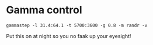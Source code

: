 # Gamma control

	gammastep -l 31.4:64.1 -t 5700:3600 -g 0.8 -m randr -v

Put this on at night so you no faak up your eyesight!

